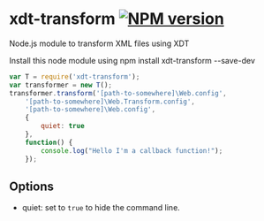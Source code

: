 # xdt-transform [![NPM version](https://badge.fury.io/js/xdt-transform.png)](http://badge.fury.io/js/xdt-transform)
Node.js module to transform XML files using XDT

Install this node module using npm install xdt-transform --save-dev

```javascript
var T = require('xdt-transform');
var transformer = new T();
transformer.transform('[path-to-somewhere]\Web.config', 
    '[path-to-somewhere]\Web.Transform.config', 
    '[path-to-somewhere]\Web.config',
    {
        quiet: true
    }, 
    function() {
        console.log("Hello I'm a callback function!");
    });
```


## Options

*  quiet: set to `true` to hide the command line.

